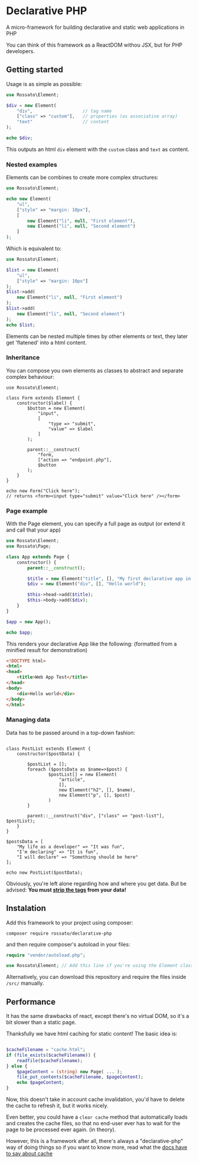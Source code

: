 # Declarative PHP

A micro-framework for building declarative and static web applications in PHP

You can think of this framework as a ReactDOM withou JSX, but for PHP developers.

## Getting started

Usage is as simple as possible:

```php
use Rossato\Element;

$div = new Element(
    "div",                   // tag name
    ["class" => "custom"],   // properties (as associative array)
    "text"                   // content
);

echo $div;

```

This outputs an html `div` element with the `custom` class and `text` as content.

### Nested examples

Elements can be combines to create more complex structures:

```php
use Rossato\Element;

echo new Element(
    "ul",
    ["style" => "margin: 10px"],
    [
        new Element("li", null, "First element"),
        new Element("li", null, "Second element")
    ]
);
```

Which is equivalent to:

```php
use Rossato\Element;

$list = new Element(
    "ul",
    ["style" => "margin: 10px"]
);
$list->add(
    new Element("li", null, "First element")
);
$list->add(
    new Element("li", null, "Second element")
);
echo $list;
```

Elements can be nested multiple times by other elements or text, they later get 'flatened' into a html content.

### Inheritance

You can compose you own elements as classes to abstract and separate complex behaviour:

```pho
use Rossato\Element;

class Form extends Element {
    constructor($label) {
        $button = new Element(
            "input",
            [
                "type => "submit", 
                "value" => $label
            ]
        );

        parent::__construct(
            "form,
            ["action => "endpoint.php"],
            $button
        );
    }
}

echo new Form("Click here");
// returns <form><input type="submit" value="Click here" /></form>
```

### Page example

With the Page element, you can specify a full page as output (or extend it and call that your app)

```php
use Rossato\Element;
use Rossato\Page;

class App extends Page {
    constructor() {
        parent::__construct();

        $title = new Element("title", [], "My first declarative app in php");
        $div = new Element("div", [], "Hello world");

        $this->head->add($title);
        $this->body->add($div);
    }
}

$app = new App();

echo $app;

```

This renders your declarative App like the following: (formatted from a minified result for demonstration)

```html
<!DOCTYPE html>
<html>
<head>
	<title>Web App Test</title>
</head>
<body>
	<div>Hello world</div>
</body>
</html>
```

### Managing data

Data has to be passed around in a top-down fashion:

```

class PostList extends Element {
    constructor($postData) {
    
        $postList = [];
        foreach ($postsData as $name=>$post) {
                $postList[] = new Element(
                    "article",
                    [],
                    new Element("h2", [], $name),
                    new Element("p", [], $post)
                )
        }
        
        parent::__construct("div", ["class" => "post-list"], $postList);
    }
}

$postsData = [
    "My life as a developer" => "It was fun",
    "I'm declaring" => "It is fun",
    "I will declare" => "Something should be here"
];

echo new PostList($postData);

```

Obviously, you're left alone regarding how and where you get data. But be advised: **You must [strip the tags](http://php.net/manual/pt_BR/function.strip-tags.php) from your data!**

## Instalation

Add this framework to your project using composer:

```
composer require rossato/declarative-php
```

and then require composer's autoload in your files:

```php
require "vendor/autoload.php";

use Rossato\Element; // Add this line if you're using the Element class
```

Alternatively, you can download this repository and require the files inside `/src/` manually.

## Performance

It has the same drawbacks of react, except there's no virtual DOM, so it's a bit slower than a static page.

Thanksfully we have html caching for static content! The basic idea is:

```php

$cacheFilename = "cache.html";
if (file_exists($cacheFilename)) {
    readfile($cacheFilename);
} else {
    $pageContent = (string) new Page( ... );
    file_put_contents($cacheFilename, $pageContent);
    echo $pageContent;
}

```

Now, this doesn't take in account cache invalidation, you'd have to delete the cache to refresh it, but it works nicely.

Even better, you could have a `clear cache` method that automatically loads and creates the cache files, so that no end-user ever has to wait for the page to be processed ever again. (in theory).

However, this is a framework after all, there's always a "declarative-php" way of doing things so if you want to know more, read what the [docs have to say about cache](http://guilherme-rossato.com/declarative-php/caching-results/)
